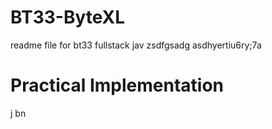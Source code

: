 # BT33-ByteXL
readme file for bt33 fullstack jav  zsdfgsadg asdhyertiu6ry;7a
# Practical Implementation
j bn